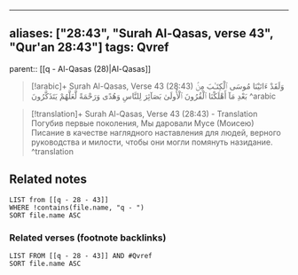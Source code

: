 
---
aliases: ["28:43", "Surah Al-Qasas, verse 43", "Qur'an 28:43"]
tags: Qvref
---

parent:: [[q - Al-Qasas (28)|Al-Qasas]]

> [!arabic]+ Surah Al-Qasas, Verse 43 (28:43)
> <span class="quran-arabic">وَلَقَدْ ءَاتَيْنَا مُوسَى ٱلْكِتَـٰبَ مِنۢ بَعْدِ مَآ أَهْلَكْنَا ٱلْقُرُونَ ٱلْأُولَىٰ بَصَآئِرَ لِلنَّاسِ وَهُدًى وَرَحْمَةً لَّعَلَّهُمْ يَتَذَكَّرُونَ</span>
^arabic

> [!translation]+ Surah Al-Qasas, Verse 43 (28:43) - Translation
> Погубив первые поколения, Мы даровали Мусе (Моисею) Писание в качестве наглядного наставления для людей, верного руководства и милости, чтобы они могли помянуть назидание.
^translation



## Related notes
```dataview
LIST from [[q - 28 - 43]]
WHERE !contains(file.name, "q - ")
SORT file.name ASC
```

### Related verses (footnote backlinks)
```dataview
LIST FROM [[q - 28 - 43]] AND #Qvref
SORT file.name ASC
```

